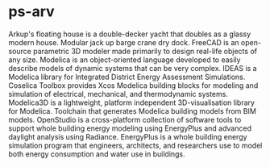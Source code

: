 # ps-arv

Arkup's floating house is a double-decker yacht that doubles as a glassy modern house. Modular jack up barge crane dry dock. FreeCAD is an open-source parametric 3D modeler made primarily to design real-life objects of any size. Modelica is an object-oriented language developed to easily describe models of dynamic systems that can be very complex. IDEAS is a Modelica library for Integrated District Energy Assessment Simulations. Coselica Toolbox provides Xcos Modelica building blocks for modeling and simulation of electrical, mechanical, and thermodynamic systems. Modelica3D is a lightweight, platform independent 3D-visualisation library for Modelica. Toolchain that generates Modelica building models from BIM models. OpenStudio is a cross-platform collection of software tools to support whole building energy modeling using EnergyPlus and advanced daylight analysis using Radiance. EnergyPlus is a whole building energy simulation program that engineers, architects, and researchers use to model both energy consumption and water use in buildings.